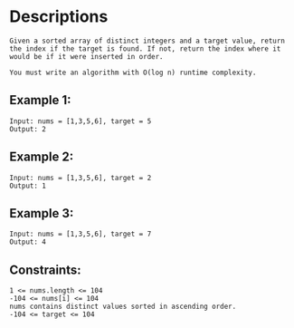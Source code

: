 # Descriptions
```
Given a sorted array of distinct integers and a target value, return the index if the target is found. If not, return the index where it would be if it were inserted in order.

You must write an algorithm with O(log n) runtime complexity.
```

## Example 1:
```
Input: nums = [1,3,5,6], target = 5
Output: 2
```

## Example 2:
```
Input: nums = [1,3,5,6], target = 2
Output: 1
```

## Example 3:
```
Input: nums = [1,3,5,6], target = 7
Output: 4
```

## Constraints:
```
1 <= nums.length <= 104
-104 <= nums[i] <= 104
nums contains distinct values sorted in ascending order.
-104 <= target <= 104
```